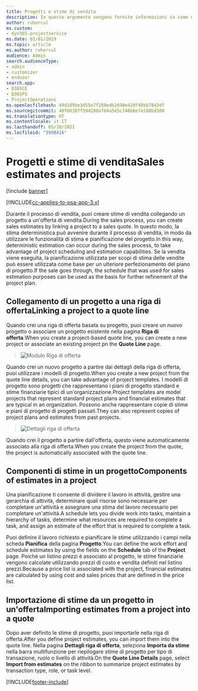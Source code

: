 ```yaml
---
title: Progetti e stime di vendita
description: In questo argomento vengono fornite informazioni su come utilizzare la pianificazione e le stime nel processo di vendita.
author: ruhercul
ms.custom:
- dyn365-projectservice
ms.date: 03/01/2019
ms.topic: article
ms.author: ruhercul
audience: Admin
search.audienceType:
- admin
- customizer
- enduser
search.app:
- D365CE
- D365PS
- ProjectOperations
ms.openlocfilehash: 49d109be3d55e7f208edb2698e420f40bb7843df
ms.sourcegitcommit: 40f68387f594180af64a5e5c748b6efa188bd300
ms.translationtype: HT
ms.contentlocale: it-IT
ms.lasthandoff: 05/10/2021
ms.locfileid: "5998416"
---
```

# <a name="sales-estimates-and-projects"></a><span data-ttu-id="ee996-103">Progetti e stime di vendita</span><span class="sxs-lookup"><span data-stu-id="ee996-103">Sales estimates and projects</span></span>

[!include [banner](../includes/psa-now-project-operations.md)]

[!INCLUDE[cc-applies-to-psa-app-3.x](../includes/cc-applies-to-psa-app-3x.md)]

<span data-ttu-id="ee996-104">Durante il processo di vendita, puoi creare stime di vendita collegando un progetto a un'offerta di vendita.</span><span class="sxs-lookup"><span data-stu-id="ee996-104">During the sales process, you can create sales estimates by linking a project to a sales quote.</span></span> <span data-ttu-id="ee996-105">In questo modo, la stima deterministica può avvenire durante il processo di vendita, in modo da utilizzare le funzionalità di stima e pianificazione del progetto.</span><span class="sxs-lookup"><span data-stu-id="ee996-105">In this way, deterministic estimation can occur during the sales process, to take advantage of project scheduling and estimation capabilities.</span></span> <span data-ttu-id="ee996-106">Se la vendita viene eseguita, la pianificazione utilizzata per scopi di stima delle vendite può essere utilizzata come base per un ulteriore perfezionamento del piano di progetto.</span><span class="sxs-lookup"><span data-stu-id="ee996-106">If the sale goes through, the schedule that was used for sales estimation purposes can be used as the basis for further refinement of the project plan.</span></span>

## <a name="linking-a-project-to-a-quote-line"></a><span data-ttu-id="ee996-107">Collegamento di un progetto a una riga di offerta</span><span class="sxs-lookup"><span data-stu-id="ee996-107">Linking a project to a quote line</span></span>

<span data-ttu-id="ee996-108">Quando crei una riga di offerta basata su progetto, puoi creare un nuovo progetto o associare un progetto esistente nella pagina **Riga di offerta**.</span><span class="sxs-lookup"><span data-stu-id="ee996-108">When you create a project-based quote line, you can create a new project or associate an existing project pn the **Quote Line** page.</span></span> 

> ![Modulo Riga di offerta](media/project-8.png)
 
<span data-ttu-id="ee996-110">Quando crei un nuovo progetto a partire dai dettagli della riga di offerta, puoi utilizzare i modelli di progetto.</span><span class="sxs-lookup"><span data-stu-id="ee996-110">When you create a new project from the quote line details, you can take advantage of project templates.</span></span> <span data-ttu-id="ee996-111">I modelli di progetto sono progetti che rappresentano i piani di progetto standard e stime finanziarie tipici di un'organizzazione.</span><span class="sxs-lookup"><span data-stu-id="ee996-111">Project templates are model projects that represent standard project plans and financial estimates that are typical in an organization.</span></span> <span data-ttu-id="ee996-112">Possono anche rappresentare copie di stime e piani di progetto di progetti passati.</span><span class="sxs-lookup"><span data-stu-id="ee996-112">They can also represent copies of project plans and estimates from past projects.</span></span>

> ![Dettagli riga di offerta](media/project-9.png)
  
<span data-ttu-id="ee996-114">Quando crei il progetto a partire dall'offerta, questo viene automaticamente associato alla riga di offerta.</span><span class="sxs-lookup"><span data-stu-id="ee996-114">When you create the project from the quote, the project is automatically associated with the quote line.</span></span>

## <a name="components-of-estimates-in-a-project"></a><span data-ttu-id="ee996-115">Componenti di stime in un progetto</span><span class="sxs-lookup"><span data-stu-id="ee996-115">Components of estimates in a project</span></span>

<span data-ttu-id="ee996-116">Una pianificazione ti consente di dividere il lavoro in attività, gestire una gerarchia di attività, determinare quali risorse sono necessarie per completare un'attività e assegnare una stima del lavoro necessario per completare un'attività.</span><span class="sxs-lookup"><span data-stu-id="ee996-116">A schedule lets you divide work into tasks, maintain a hierarchy of tasks, determine what resources are required to complete a task, and assign an estimate of the effort that is required to complete a task.</span></span>

<span data-ttu-id="ee996-117">Puoi definire il lavoro richiesto e pianificare le stime utilizzando i campi nella scheda **Pianifica** della pagina **Progetto**.</span><span class="sxs-lookup"><span data-stu-id="ee996-117">You can define the work effort and schedule estimates by using the fields on the **Schedule** tab of the **Project** page.</span></span> <span data-ttu-id="ee996-118">Poiché un listino prezzi è associato al progetto, le stime finanziarie vengono calcolate utilizzando prezzi di costo e vendita definiti nel listino prezzi.</span><span class="sxs-lookup"><span data-stu-id="ee996-118">Because a price list is associated with the project, financial estimates are calculated by using cost and sales prices that are defined in the price list.</span></span>

## <a name="importing-estimates-from-a-project-into-a-quote"></a><span data-ttu-id="ee996-119">Importazione di stime da un progetto in un'offerta</span><span class="sxs-lookup"><span data-stu-id="ee996-119">Importing estimates from a project into a quote</span></span>

<span data-ttu-id="ee996-120">Dopo aver definito le stime di progetto, puoi importarle nella riga di offerta.</span><span class="sxs-lookup"><span data-stu-id="ee996-120">After you define project estimates, you can import them into the quote line.</span></span> <span data-ttu-id="ee996-121">Nella pagina **Dettagli riga di offerta**, seleziona **Importa da stime** nella barra multifunzione per riepilogare stime di progetto per tipo di transazione, ruolo o livello di attività.</span><span class="sxs-lookup"><span data-stu-id="ee996-121">On the **Quote Line Details** page, select **Import from estimates** on the ribbon to summarize project estimates by transaction type, role, or task level.</span></span>


[!INCLUDE[footer-include](../includes/footer-banner.md)]